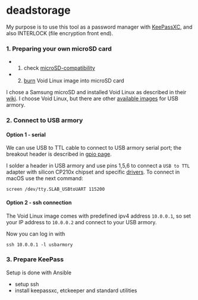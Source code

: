# deadstorage

My purpose is to use this tool as a password manager with [KeePassXC](https://keepassxc.org/),
and also INTERLOCK (file encryption front end).

### 1. Preparing your own microSD card
- 1. check [microSD-compatibility](https://github.com/inversepath/usbarmory/wiki/microSD-compatibility)
- 2. [burn](https://voidlinux.miraheze.org/wiki/USB_Armory#Installation) Void Linux image into microSD card 

I chose a Samsung microSD and installed Void Linux as described in their [wiki](https://voidlinux.miraheze.org/wiki/USB_Armory).
I choose Void Linux, but there are other [available images](https://github.com/inversepath/usbarmory/wiki/Available-images) for USB armory.

### 2. Connect to USB armory

#### Option 1 - serial
We can use USB to TTL cable to connect to USB armory serial port; the breakout header is described in [gpio page](https://github.com/inversepath/usbarmory/wiki/GPIOs).

I solder a header in USB armory and use pins 1,5,6 to connect a `USB to TTL` adapter with silicon CP210x chipset and specific [drivers](https://www.silabs.com/products/development-tools/software/usb-to-uart-bridge-vcp-drivers).
To connect in macOS use the next command:
```
screen /dev/tty.SLAB_USBtoUART 115200
```

#### Option 2 - ssh connection
The Void Linux image comes with predefined ipv4 address `10.0.0.1`, so set your IP address to `10.0.0.2` and connect to your USB armory. 

Now you can log in with
```
ssh 10.0.0.1 -l usbarmory
```

### 3. Prepare KeePass
Setup is done with Ansible
  - setup ssh
  - install keepassxc, etckeeper and standard utilities
